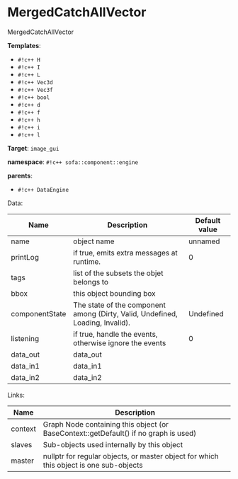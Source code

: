 # MergedCatchAllVector

MergedCatchAllVector


__Templates__:

- `#!c++ H`
- `#!c++ I`
- `#!c++ L`
- `#!c++ Vec3d`
- `#!c++ Vec3f`
- `#!c++ bool`
- `#!c++ d`
- `#!c++ f`
- `#!c++ h`
- `#!c++ i`
- `#!c++ l`

__Target__: `image_gui`

__namespace__: `#!c++ sofa::component::engine`

__parents__: 

- `#!c++ DataEngine`

Data: 

<table>
<thead>
    <tr>
        <th>Name</th>
        <th>Description</th>
        <th>Default value</th>
    </tr>
</thead>
<tbody>
	<tr>
		<td>name</td>
		<td>
object name
</td>
		<td>unnamed</td>
	</tr>
	<tr>
		<td>printLog</td>
		<td>
if true, emits extra messages at runtime.
</td>
		<td>0</td>
	</tr>
	<tr>
		<td>tags</td>
		<td>
list of the subsets the objet belongs to
</td>
		<td></td>
	</tr>
	<tr>
		<td>bbox</td>
		<td>
this object bounding box
</td>
		<td></td>
	</tr>
	<tr>
		<td>componentState</td>
		<td>
The state of the component among (Dirty, Valid, Undefined, Loading, Invalid).
</td>
		<td>Undefined</td>
	</tr>
	<tr>
		<td>listening</td>
		<td>
if true, handle the events, otherwise ignore the events
</td>
		<td>0</td>
	</tr>
	<tr>
		<td>data_out</td>
		<td>
data_out
</td>
		<td></td>
	</tr>
	<tr>
		<td>data_in1</td>
		<td>
data_in1
</td>
		<td></td>
	</tr>
	<tr>
		<td>data_in2</td>
		<td>
data_in2
</td>
		<td></td>
	</tr>

</tbody>
</table>

Links: 

| Name | Description |
| ---- | ----------- |
|context|Graph Node containing this object (or BaseContext::getDefault() if no graph is used)|
|slaves|Sub-objects used internally by this object|
|master|nullptr for regular objects, or master object for which this object is one sub-objects|



